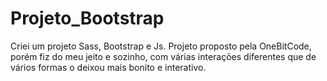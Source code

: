 # Projeto_Bootstrap
 Criei um projeto Sass, Bootstrap e Js. Projeto proposto pela OneBitCode, porém fiz do meu jeito e sozinho, com várias interações diferentes que de vários formas o deixou mais bonito e interativo.
